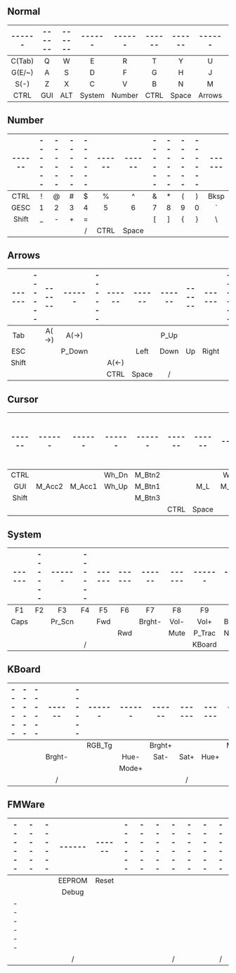 ## Normal

|------|------|------|------|------|------|------|------|------|------|------|------|
|:----:|:----:|:----:|:----:|:----:|:----:|:----:|:----:|:----:|:----:|:----:|:----:|
|C(Tab)|   Q  |   W  |   E  |   R  |   T  |   Y  |   U  |   I  |   O  |   P  | Bksp |
|G(E/~)|   A  |   S  |   D  |   F  |   G  |   H  |   J  |   K  |   L  |   ;  |  "   |
| S(-) |   Z  |   X  |   C  |   V  |   B  |   N  |   M  |   ,  |   .  |   /  |SFTENT|
| CTRL | GUI  | ALT  |System|Number| CTRL |Space |Arrows|Cursor| ALT  | GUI  | CTRL |

## Number

|------|------|------|------|------|------|------|------|------|------|------|------|
|:----:|:----:|:----:|:----:|:----:|:----:|:----:|:----:|:----:|:----:|:----:|:----:|
| CTRL |   !  |   @  |   #  |   $  |   %  |   ^  |   &  |   *  |   (  |   )  | Bksp |
| GESC |   1  |   2  |   3  |   4  |   5  |   6  |   7  |   8  |   9  |   0  |  \`  |
| Shift|   _  |   -  |   +  |   =  |   |  |   [  |   ]  |   {  |   }  |   \  |SFTENT|
|      |      |      |      |  \/  | CTRL |Space |      |      |      |      |      |

## Arrows

|------|------|------|------|------|------|------|------|------|------|------|------|
|:----:|:----:|:----:|:----:|:----:|:----:|:----:|:----:|:----:|:----:|:----:|:----:|
| Tab  |      |A(->) |A(->) |      |      |      | P_Up |      |      |      | Bksp |
| ESC  |      |      |P_Down|      |      | Left | Down |  Up  |Right |      |      |
| Shift|      |      |      |      |A(<-) |      |      |      |      |      |SFTENT|
|      |      |      |      |      | CTRL |Space |  \/  |      |      |      |      |

## Cursor

|------|------|------|------|------|------|------|------|------|------|------|------|
|:----:|:----:|:----:|:----:|:----:|:----:|:----:|:----:|:----:|:----:|:----:|:----:|
| CTRL |      |      |Wh_Dn |M_Btn2|      |      |Wh_Dn |      |      |      | Bksp |
| GUI  |M_Acc2|M_Acc1|Wh_Up |M_Btn1|      | M_L  |M_Down| M_Up | M_R  |      |      |
| Shift|      |      |      |M_Btn3|      |      |      |      |      |      | ENT  |
|      |      |      |      |      | CTRL |Space |      |  \/  |      |      |      |

## System

|------|------|------|------|------|------|------|------|------|------|------|------|
|:----:|:----:|:----:|:----:|:----:|:----:|:----:|:----:|:----:|:----:|:----:|:----:|
|  F1  |  F2  |  F3  |  F4  |  F5  |  F6  |  F7  |  F8  |  F9  | F10  | F11  | F12  |
| Caps |      |Pr_Scn|      | Fwd  |      |Brght-| Vol- | Vol+ |Brght+|      |      |
|      |      |      |      |      | Rwd  |      | Mute |P_Trac|N_Trac|      | Play |
|      |      |      |  \/  |      |      |      |      |KBoard|      |      |      |

## KBoard

|------|------|------|------|------|------|------|------|------|------|------|------|
|:----:|:----:|:----:|:----:|:----:|:----:|:----:|:----:|:----:|:----:|:----:|:----:|
|      |      |      |      |      |RGB_Tg|      |Brght+|      |      |Mode- |      |
|      |      |      |Brght-|      |      | Hue- | Sat- | Sat+ | Hue+ |      |      |
|      |      |      |      |      |      |Mode+ |      |      |      |      |      |
|      |      |      |  \/  |      |      |      |      |  \/  |      |      |Flash |

## FMWare

|------|------|------|------|------|------|------|------|------|------|------|------|
|:----:|:----:|:----:|:----:|:----:|:----:|:----:|:----:|:----:|:----:|:----:|:----:|
|      |      |      |EEPROM|Reset |      |      |      |      |      |      |      |
|      |      |      |Debug |      |      |      |      |      |      |      |      |
|------|      |      |      |      |      |      |      |      |      |      |      |
|      |      |      |  \/  |      |      |      |      |  \/  |      |      |  \/  |
